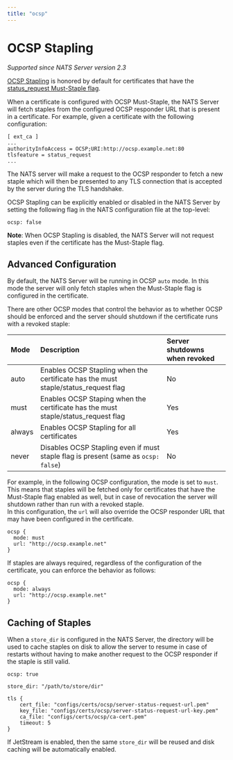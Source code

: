 ```yaml
---
title: "ocsp"
---
```

# OCSP Stapling

_Supported since NATS Server version 2.3_

[OCSP Stapling](https://en.wikipedia.org/wiki/OCSP_stapling) is honored by default for certificates that have the [status_request Must-Staple flag](https://datatracker.ietf.org/doc/html/rfc6961).

When a certificate is configured with OCSP Must-Staple, the NATS Server will fetch staples from the configured OCSP responder URL that is present in a certificate. For example, given a certificate with the following configuration:

```text
[ ext_ca ]
...                                                                           
authorityInfoAccess = OCSP;URI:http://ocsp.example.net:80
tlsfeature = status_request
...
```

The NATS server will make a request to the OCSP responder to fetch a new staple which will then be presented to any TLS connection that is accepted by the server during the TLS handshake.

OCSP Stapling can be explicitly enabled or disabled in the NATS Server by setting the following flag in the NATS configuration file at the top-level:

```text
ocsp: false
```

**Note**: When OCSP Stapling is disabled, the NATS Server will not request staples even if the certificate has the Must-Staple flag.

## Advanced Configuration

By default, the NATS Server will be running in OCSP `auto` mode. In this mode the server will only fetch staples when the Must-Staple flag is configured in the certificate.

There are other OCSP modes that control the behavior as to whether OCSP should be enforced and the server should shutdown if the certificate runs with a revoked staple:

| Mode | Description | Server shutdowns when revoked |
| :--- | :--- | :--- |
| auto | Enables OCSP Stapling when the certificate has the must staple/status_request flag | No |
| must | Enables OCSP Staping when the certificate has the must staple/status_request flag | Yes |
| always | Enables OCSP Stapling for all certificates | Yes |
| never | Disables OCSP Stapling even if must staple flag is present \(same as `ocsp: false`\) | No |

For example, in the following OCSP configuration, the mode is set to `must`. This means that staples will be fetched only for certificates that have the Must-Staple flag enabled as well, but in case of revocation the server will shutdown rather than run with a revoked staple.  
In this configuration, the `url` will also override the OCSP responder URL that may have been configured in the certificate.

```text
ocsp {
  mode: must
  url: "http://ocsp.example.net"
}
```

If staples are always required, regardless of the configuration of the certificate, you can enforce the behavior as follows:

```text
ocsp {
  mode: always
  url: "http://ocsp.example.net"
}
```

## Caching of Staples

When a `store_dir` is configured in the NATS Server, the directory will be used to cache staples on disk to allow the server to resume in case of restarts without having to make another request to the OCSP responder if the staple is still valid.

```text
ocsp: true

store_dir: "/path/to/store/dir"

tls {
    cert_file: "configs/certs/ocsp/server-status-request-url.pem"
    key_file: "configs/certs/ocsp/server-status-request-url-key.pem"
    ca_file: "configs/certs/ocsp/ca-cert.pem"
    timeout: 5
}
```

If JetStream is enabled, then the same `store_dir` will be reused and disk caching will be automatically enabled.

